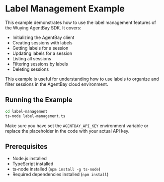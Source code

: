 # Label Management Example

This example demonstrates how to use the label management features of the Wuying AgentBay SDK. It covers:

- Initializing the AgentBay client
- Creating sessions with labels
- Getting labels for a session
- Updating labels for a session
- Listing all sessions
- Filtering sessions by labels
- Deleting sessions

This example is useful for understanding how to use labels to organize and filter sessions in the AgentBay cloud environment.

## Running the Example

```bash
cd label-management
ts-node label-management.ts
```

Make sure you have set the `AGENTBAY_API_KEY` environment variable or replace the placeholder in the code with your actual API key.

## Prerequisites

- Node.js installed
- TypeScript installed
- ts-node installed (`npm install -g ts-node`)
- Required dependencies installed (`npm install`)
